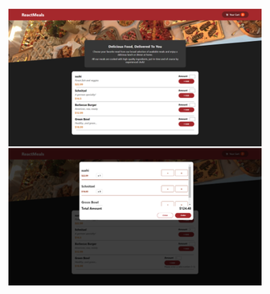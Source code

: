 ![GitHub Logo](https://github.com/sepidehnil/Food-Order-App/blob/main/src/assets/Screenshot%202023-10-31%20131818.png)
![GitHub Logo](https://github.com/sepidehnil/Food-Order-App/blob/main/src/assets/Screenshot%202023-10-31%20131918.png)
